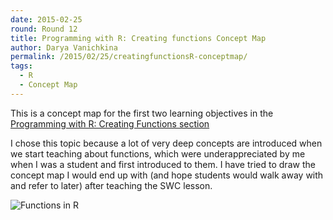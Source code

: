 ```yaml
---
date: 2015-02-25
round: Round 12
title: Programming with R: Creating functions Concept Map
author: Darya Vanichkina
permalink: /2015/02/25/creatingfunctionsR-conceptmap/
tags:
  - R
  - Concept Map
---
```

This is a concept map for the first two learning objectives in the [Programming with R: Creating Functions section](http://swcarpentry.github.io/r-novice-inflammation/02-func-R.html)

I chose this topic because a lot of very deep concepts are introduced when we start teaching about functions, which were underappreciated by me when I was a student and first introduced to them. I have tried to draw the concept map I would end up with (and hope students would walk away with and refer to later) after teaching the SWC lesson.  

![Functions in R](http://i.imgur.com/lsoeRHt.jpg)
